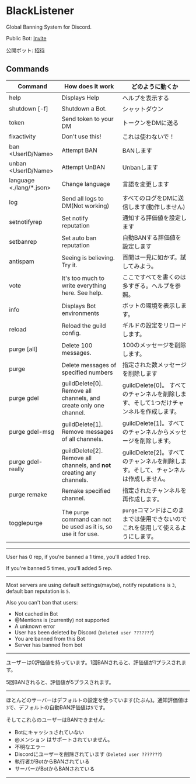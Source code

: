 # BlackListener
Global Banning System for Discord.

Public Bot: [Invite](https://discordapp.com/api/oauth2/authorize?client_id=456966161079205899&permissions=8&scope=bot)

公開ボット: [招待](https://discordapp.com/api/oauth2/authorize?client_id=456966161079205899&permissions=8&scope=bot)

## Commands
| Command | How does it work | どのように動くか |
| ------- | ---------------- | ---------------- |
| help | Displays Help | ヘルプを表示する |
| shutdown \[-f\] | Shutdown a Bot. | シャットダウン |
| token | Send token to your DM | トークンをDMに送る |
| fixactivity | Don't use this! | これは使わないで！ |
| ban <UserID/Name> | Attempt BAN | BANします |
| unban <UserID/Name> | Attempt UnBAN | Unbanします |
| language <./lang/*.json> | Change language | 言語を変更します |
| log | Send all logs to DM(Not working) | すべてのログをDMに送信します(動作しません) |
| setnotifyrep | Set notify reputation | 通知する評価値を設定します |
| setbanrep | Set auto ban reputation | 自動BANする評価値を設定します |
| antispam | Seeing is believing. Try it. | 百聞は一見に如かず。試してみよう。 |
| vote <args> | It's too much to write everything here. See help. | ここですべてを書くのは多すぎる。ヘルプを参照。 |
| info | Displays Bot environments | ボットの環境を表示します。 |
| reload | Reload the guild config. | ギルドの設定をリロードします。 |
| purge [all] | Delete 100 messages. | 100のメッセージを削除します。 |
| purge <number> | Delete messages of specified numbers | 指定された数メッセージを削除します |
| purge gdel | guildDelete[0]. Remove all channels, and create only one channel. | guildDelete[0]。 すべてのチャンネルを削除します、そして1つだけチャンネルを作成します。 |
| purge gdel-msg | guildDelete[1]. Remove messages of all channels. | guildDelete[1]。すべてのチャンネルからメッセージを削除します。 |
| purge gdel-really | guildDelete[2]. Remove all channels, and **not** creating any channels. | guildDelete[2]。すべてのチャンネルを削除します。そして、チャンネルは作成しません。 |
| purge remake <Channel> | Remake specified channel. | 指定されたチャンネルを再作成します。 |
| togglepurge | The `purge` command can not be used as it is, so use it for use. | `purge`コマンドはこのままでは使用できないのでこれを使用して使えるようにします。 |
---

User has 0 rep, if you're banned a 1 time, you'll added 1 rep.

If you're banned 5 times, you'll added 5 rep.

---

Most servers are using default settings(maybe), notify reputations is `3`, default ban reputation is `5`.

Also you can't ban that users:
 - Not cached in Bot
 - @Mentions is (currently) not supported
 - A unknown error
 - User has been deleted by Discord (`Deleted user ???????`)
 - You are banned from this Bot
 - Server has banned from bot
 
---

ユーザーは0評価値を持っています。1回BANされると、評価値が1プラスされます。

5回BANされると、評価値が5プラスされます。

---

ほとんどのサーバーはデフォルトの設定を使っています(たぶん)。通知評価値は`3`で、デフォルトの自動BAN評価値は`5`です。

そしてこれらのユーザーはBANできません:
 - Botにキャッシュされていない
 - @メンション はサポートされていません。
 - 不明なエラー
 - Discordにユーザーを削除されています (`Deleted user ???????`)
 - 執行者がBotからBANされている
 - サーバーがBotからBANされている

---

